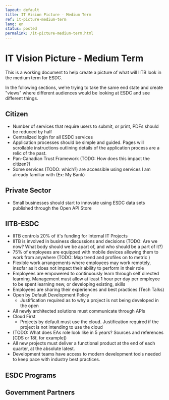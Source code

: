 ```yaml
---
layout: default
title: IT Vision Picture - Medium Term
ref: it-picture-medium-term
lang: en
status: posted
permalink: /it-picture-medium-term.html
---
```


# IT Vision Picture - Medium Term

This is a working document to help create a picture of what will IITB look in the medium term for ESDC.

In the following sections, we're trying to take the same end state and create "views" where different audiences would be looking at ESDC and see different things.

## Citizen

- Number of services that require users to submit, or print, PDFs should be reduced by half 
- Centralized login for all ESDC services 
- Application processes should be simple and guided. Pages will scrollable instructions outlining details of the application process are a relic of the past. 
- Pan-Canadian Trust Framework (TODO: How does this impact the citizen?)
- Some services (TODO: which?) are accessible using services I am already familiar with (Ex: My Bank)

## Private Sector

- Small businesses should start to innovate using ESDC data sets published through the Open API Store 

## IITB-ESDC

- IITB controls 20% of it's funding for Internal IT Projects 
- IITB is involved in business discussions and decisions (TODO: Are we now? What body should we be apart of, and who should be a part of it?)
- 75% of employees are equipped with mobile devices allowing them to work from anywhere (TODO: Map trend and profiles on to metric )
- Flexible work arrangements where employees may work remotely, insofar as it does not impact their ability to perform in their role 
- Employees are empowered to continuously learn through self directed learning. Management must allow at least 1 hour per day per employee to be spent learning new, or developing existing, skills 
- Employees are sharing their experiences and best practices (Tech Talks)
- Open by Default Development Policy 
  - Justification required as to why a project is not being developed in the open
- All newly architected solutions must communicate through APIs 
- Cloud First
  - Projects by default must use the cloud. Justification required if the project is not intending to use the cloud 
- (TODO: What does EAs role look like in 5 years? Sources and references [CDS or 18f, for example])
- All new projects must deliver a functional product at the end of each quarter, at the absolute latest.
- Development teams have access to modern development tools needed to keep pace with industry best practices. 

## ESDC Programs

## Government Partners
